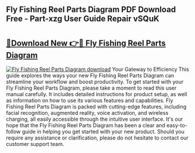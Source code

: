 ## Fly Fishing Reel Parts Diagram PDF Download Free - Part-xzg User Guide Repair vSQuK

# <h2><a href="http://dfhmr9.blite.top/?on=Fly+Fishing+Reel+Parts+Diagram">🔗Download New 👉🔴 Fly Fishing Reel Parts Diagram</a></h2>

[![Fly Fishing Reel Parts Diagram download](https://i.imgur.com/lujVjoI.png)](http://dfhmr9.blite.top/?on=Fly+Fishing+Reel+Parts+Diagram)
Your Gateway to Efficiency This guide explores the ways your new Fly Fishing Reel Parts Diagram can streamline your workflow and boost productivity. To get started with your Fly Fishing Reel Parts Diagram, please take a moment to read this user manual carefully. It includes detailed instructions for product setup, as well as information on how to use its various features and capabilities. Fly Fishing Reel Parts Diagram is packed with cutting-edge features, including facial recognition, augmented reality, voice activation, and wireless charging, all easily accessible through the intuitive user interface. It's our hope that the Fly Fishing Reel Parts Diagram has been a clear and easy-to-follow guide in helping you get started with your new product. Should you require any assistance or clarification, please do not hesitate to contact our customer support team.
